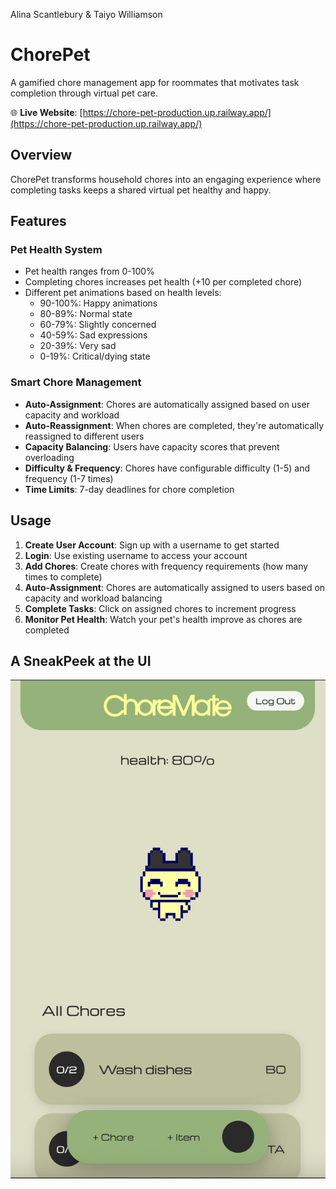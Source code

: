 Alina Scantlebury & Taiyo Williamson
# ChorePet 

A gamified chore management app for roommates that motivates task completion through virtual pet care.

🌐 **Live Website**: [https://chore-pet-production.up.railway.app/](https://chore-pet-production.up.railway.app/)

## Overview

ChorePet transforms household chores into an engaging experience where completing tasks keeps a shared virtual pet healthy and happy. 

## Features

### Pet Health System
- Pet health ranges from 0-100%
- Completing chores increases pet health (+10 per completed chore)
- Different pet animations based on health levels:
  - 90-100%: Happy animations
  - 80-89%: Normal state
  - 60-79%: Slightly concerned
  - 40-59%: Sad expressions
  - 20-39%: Very sad
  - 0-19%: Critical/dying state

### Smart Chore Management
- **Auto-Assignment**: Chores are automatically assigned based on user capacity and workload
- **Auto-Reassignment**: When chores are completed, they're automatically reassigned to different users
- **Capacity Balancing**: Users have capacity scores that prevent overloading
- **Difficulty & Frequency**: Chores have configurable difficulty (1-5) and frequency (1-7 times)
- **Time Limits**: 7-day deadlines for chore completion


## Usage

1. **Create User Account**: Sign up with a username to get started
2. **Login**: Use existing username to access your account
3. **Add Chores**: Create chores with frequency requirements (how many times to complete)
4. **Auto-Assignment**: Chores are automatically assigned to users based on capacity and workload balancing
5. **Complete Tasks**: Click on assigned chores to increment progress
6. **Monitor Pet Health**: Watch your pet's health improve as chores are completed

## A SneakPeek at the UI

![Alt text](./ui-sneakpeek.png "")

